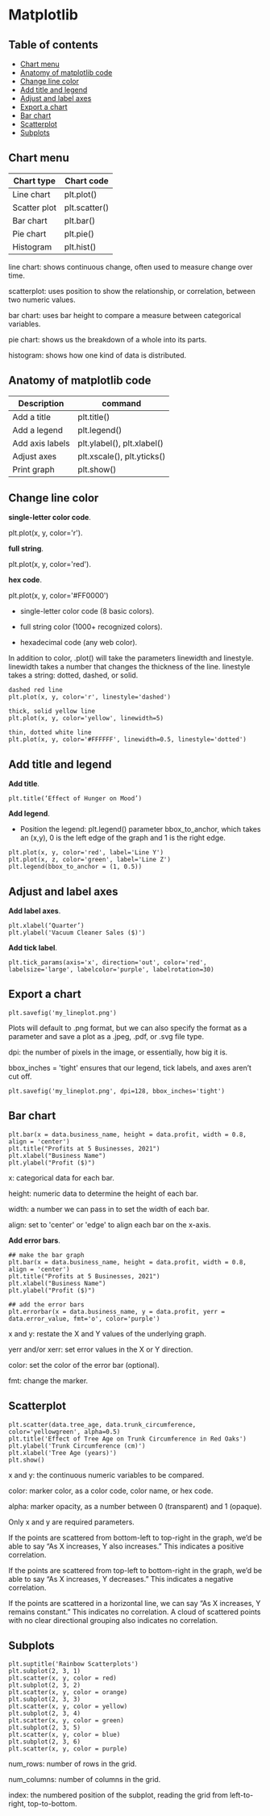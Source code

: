 # Matplotlib
## Table of contents
- [Chart menu](#Chart-menu)
- [Anatomy of matplotlib code](#Anatomy-of-matplotlib-code)
- [Change line color](#Change-line-color)
- [Add title and legend](#Add-title-and-legend)
- [Adjust and label axes](#Adjust-and-label-axes)
- [Export a chart](#Export-a-chart)
- [Bar chart](#bar-chart)
- [Scatterplot](#Scatterplot)
- [Subplots](#Subplots)

## Chart menu

Chart type | Chart code
---|---
Line chart | plt.plot()
Scatter plot |	plt.scatter()
Bar chart | plt.bar()
Pie chart | plt.pie()
Histogram | plt.hist()

line chart: shows continuous change, often used to measure change over time.

scatterplot: uses position to show the relationship, or correlation, between two numeric values.

bar chart: uses bar height to compare a measure between categorical variables.

pie chart: shows us the breakdown of a whole into its parts.

histogram: shows how one kind of data is distributed.

## Anatomy of matplotlib code

Description | command
---|---
Add a title	| plt.title()
Add a legend | plt.legend()
Add axis labels |	plt.ylabel(), plt.xlabel()
Adjust axes |	plt.xscale(), plt.yticks()
Print graph	| plt.show()

## Change line color

**single-letter color code**.

plt.plot(x, y, color='r').

**full string**.

plt.plot(x, y, color='red').

**hex code**.

plt.plot(x, y, color='#FF0000')

- single-letter color code (8 basic colors).

- full string color (1000+ recognized colors).

- hexadecimal code (any web color).

In addition to color, .plot() will take the parameters linewidth and linestyle. linewidth takes a number that changes the thickness of the line. linestyle takes a string: dotted, dashed, or solid.

```
dashed red line
plt.plot(x, y, color='r', linestyle='dashed')

thick, solid yellow line
plt.plot(x, y, color='yellow', linewidth=5)

thin, dotted white line
plt.plot(x, y, color='#FFFFFF', linewidth=0.5, linestyle='dotted')
```

## Add title and legend

**Add title**.

```
plt.title(‘Effect of Hunger on Mood’)
```
**Add legend**.

- Position the legend: plt.legend() parameter bbox_to_anchor, which takes an (x,y), 0 is the left edge of the graph and 1 is the right edge.

```
plt.plot(x, y, color='red', label='Line Y')
plt.plot(x, z, color='green', label='Line Z')
plt.legend(bbox_to_anchor = (1, 0.5))
```

## Adjust and label axes

**Add label axes**.

```
plt.xlabel(‘Quarter’)
plt.ylabel('Vacuum Cleaner Sales ($)')
```
**Add tick label**.

```
plt.tick_params(axis='x', direction='out', color='red', labelsize='large', labelcolor='purple', labelrotation=30)
```

## Export a chart

```
plt.savefig('my_lineplot.png')
```
Plots will default to .png format, but we can also specify the format as a parameter and save a plot as a .jpeg, .pdf, or .svg file type.

dpi: the number of pixels in the image, or essentially, how big it is.

bbox_inches = 'tight' ensures that our legend, tick labels, and axes aren’t cut off.

```
plt.savefig('my_lineplot.png', dpi=128, bbox_inches='tight')
```
## Bar chart

```
plt.bar(x = data.business_name, height = data.profit, width = 0.8, align = 'center')
plt.title("Profits at 5 Businesses, 2021")
plt.xlabel("Business Name")
plt.ylabel("Profit ($)")
```
x: categorical data for each bar.

height: numeric data to determine the height of each bar.

width: a number we can pass in to set the width of each bar.

align: set to 'center' or 'edge' to align each bar on the x-axis.

**Add error bars**.

```
## make the bar graph
plt.bar(x = data.business_name, height = data.profit, width = 0.8, align = 'center')
plt.title("Profits at 5 Businesses, 2021")
plt.xlabel("Business Name")
plt.ylabel("Profit ($)")

## add the error bars 
plt.errorbar(x = data.business_name, y = data.profit, yerr = data.error_value, fmt='o', color='purple')
```
x and y: restate the X and Y values of the underlying graph.

yerr and/or xerr: set error values in the X or Y direction.

color: set the color of the error bar (optional).

fmt: change the marker.

## Scatterplot

```
plt.scatter(data.tree_age, data.trunk_circumference, color='yellowgreen', alpha=0.5)
plt.title('Effect of Tree Age on Trunk Circumference in Red Oaks')
plt.ylabel('Trunk Circumference (cm)')
plt.xlabel('Tree Age (years)')
plt.show()
```

x and y: the continuous numeric variables to be compared.

color: marker color, as a color code, color name, or hex code.

alpha: marker opacity, as a number between 0 (transparent) and 1 (opaque).

Only x and y are required parameters.

If the points are scattered from bottom-left to top-right in the graph, we’d be able to say “As X increases, Y also increases.” This indicates a positive correlation.

If the points are scattered from top-left to bottom-right in the graph, we’d be able to say “As X increases, Y decreases.” This indicates a negative correlation.

If the points are scattered in a horizontal line, we can say “As X increases, Y remains constant.” This indicates no correlation. A cloud of scattered points with no clear directional grouping also indicates no correlation.

## Subplots

```
plt.suptitle('Rainbow Scatterplots')
plt.subplot(2, 3, 1)
plt.scatter(x, y, color = red)
plt.subplot(2, 3, 2)
plt.scatter(x, y, color = orange)
plt.subplot(2, 3, 3)
plt.scatter(x, y, color = yellow)
plt.subplot(2, 3, 4)
plt.scatter(x, y, color = green)
plt.subplot(2, 3, 5)
plt.scatter(x, y, color = blue)
plt.subplot(2, 3, 6)
plt.scatter(x, y, color = purple)
```
num_rows: number of rows in the grid.

num_columns: number of columns in the grid.

index: the numbered position of the subplot, reading the grid from left-to-right, top-to-bottom.